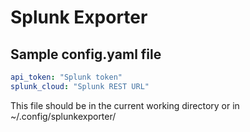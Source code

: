 # Splunk Exporter

## Sample config.yaml file

```yaml
api_token: "Splunk token"
splunk_cloud: "Splunk REST URL"
```

This file should be in the current working directory or in ~/.config/splunkexporter/
